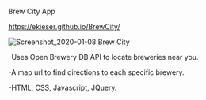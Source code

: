 Brew City App

https://ekieser.github.io/BrewCity/

![Screenshot_2020-01-08 Brew City](https://user-images.githubusercontent.com/53837375/72023418-5727b980-3238-11ea-84d3-a2e6283fc40c.png)

-Uses Open Brewery DB API to locate breweries near you. 

-A map url to find directions to each specific brewery.

-HTML, CSS, Javascript, JQuery.
